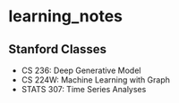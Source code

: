 # learning_notes

## Stanford Classes
- CS 236: Deep Generative Model
- CS 224W: Machine Learning with Graph 
- STATS 307: Time Series Analyses 
